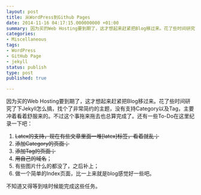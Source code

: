 ```yaml
---
layout: post
title: 从WordPress到Github Pages
date: 2014-11-16 04:17:15.000000000 +01:00
summary: 因为买的Web Hosting要到期了，这才想起来赶紧把Blog移过来。花了些时间研究了下Jekyll怎么搞，找个了看着舒服的主题，也没有多少改动。
categories:
- Miscellaneous
tags:
- WordPress
- GitHub Page
- jekyll
status: publish
type: post
published: true

---
```

因为买的Web Hosting要到期了，这才想起来赶紧把Blog移过来。花了些时间研究了下Jekyll怎么搞，找个了非常简约的主题，没有支持Category以及Tag，主要冲着看着舒服来的。不过这个事拖来拖去也总算完成了。还有一些To-Do在这里纪录一下吧：

1. <del>Latex的支持，现在有些文章里面一堆[latex]标签，看着就乱；</del>
2. <del>添加Category的页面；</del>
3. <del>添加Tag的页面；</del>
4. <del>用自己的域名</del>；
5. 有些图片什么的都没了，之后补上；
6. 做一个简单的Index页面，比一上来就是blog感觉好一些吧。

不知道又得等到啥时候能完成这些任务。